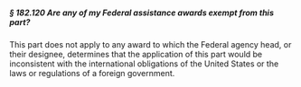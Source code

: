 ##### § 182.120 Are any of my Federal assistance awards exempt from this part? #####

This part does not apply to any award to which the Federal agency head, or their designee, determines that the application of this part would be inconsistent with the international obligations of the United States or the laws or regulations of a foreign government.